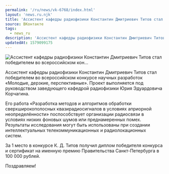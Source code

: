 ```yaml
---
permalink: '/ru/news/vk-6768/index.html'
layout: 'news.ru.njk'
title: 'Ассистент кафедры радиофизики Константин Дмитриевич Титов стал победителем во всероссийском кон…'
source: ВКонтакте
tags:
  - news_ru
description: 'Ассистент кафедры радиофизики Константин Дмитриевич Титов стал победителем во всероссийском кон…'
updatedAt: 1579099175
---
```

![Ассистент кафедры радиофизики Константин Дмитриевич Титов стал победителем во всероссийском кон…](https://sun9-59.userapi.com/impg/c855528/v855528982/1c77fb/jJ1oYlVbYkQ.jpg?size=1280x853&quality=96&proxy=1&sign=f9a8b00f4978c45fff3f9ac896b074ae&c_uniq_tag=vOjTrAbqmHAUXuPCGwBck0CKEfVcjpVa-uBfDHkzoCg&type=album)

Ассистент кафедры радиофизики Константин Дмитриевич Титов стал победителем во всероссийском конкурсе научных разработок «Молодые, дерзкие, перспективные». Проект выполняется под руководством заведующего кафедрой радиофизики Юрия Эдуардовича Корчагина.

Его работа «Разработка методов и алгоритмов обработки сверхширокополосных квазирадиосигналов в условиях априорной неопределённости» поспособствует организации радиосвязи в условиях низких фоновых шумов или преднамеренных помех. Результаты исследования могут быть использованы при создании интеллектуальных телекоммуникационных и радиолокационных систем.

За 1 место в конкурсе К. Д. Титов получил диплом победителя конкурса и сертификат на именную премию Правительства Санкт-Петербурга в 100 000 рублей.

Поздравляем!
